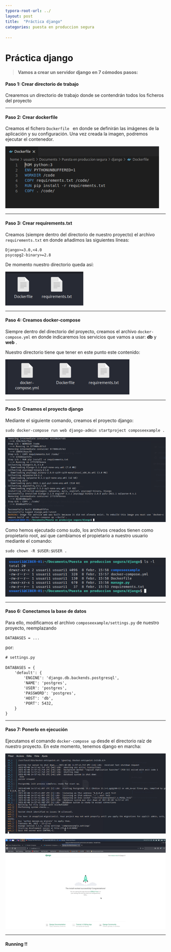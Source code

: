 ```yaml
---
typora-root-url: ../
layout: post
title:  "Práctica django"
categories: puesta en produccion segura

---
```

# Práctica django

> **Vamos a crear un servidor django en 7 cómodos pasos:**

#### Paso 1: Crear directorio de trabajo

Crearemos un directorio de trabajo donde se contendrán todos los ficheros del proyecto

***

#### Paso 2: Crear dockerfile

Creamos el fichero `Dockerfile ` en donde se definirán las imágenes de la aplicación y su configuración. Una vez creada la imagen, podremos ejecutar el contenedor.

![django01](/images/practica_django/django01.png)

***

#### Paso 3: Crear requirements.txt

Creamos (siempre dentro del directorio de nuestro proyecto) el archivo `requirements.txt`  en donde añadimos las siguientes líneas:

~~~~
Django>=3.0,<4.0
psycopg2-binary>=2.8
~~~~

De momento nuestro directorio queda así:

![django02](/images/practica_django/django02.png)

***

#### Paso 4: Creamos docker-compose

Siempre dentro del directorio del proyecto, creamos el archivo `docker-compose.yml` en donde indicaremos los servicios que vamos a usar: __db__ y __web__ .

Nuestro directorio tiene que tener en este punto este contenido:

![django03](/images/practica_django/django03.png)

***

#### Paso 5: Creamos el proyecto django

Mediante el siguiente comando, creamos el proyecto django:

~~~
sudo docker-compose run web django-admin startproject composeexample .
~~~

![django04](/images/practica_django/django04.png)

Como hemos ejecutado como sudo, los archivos creados tienen como propietario root, así que cambiamos el propietario a nuestro usuario mediante el comando:

~~~
sudo chown -R $USER:$USER .
~~~

![django05](/images/practica_django/django05.png)

***

#### Paso 6: Conectamos la base de datos

Para ello, modificamos el archivo `composeexample/settings.py` de nuestro proyecto, reemplazando 

~~~
DATABASES = ...
~~~

  por:

~~~
# settings.py
   
DATABASES = {
    'default': {
        'ENGINE': 'django.db.backends.postgresql',
        'NAME': 'postgres',
        'USER': 'postgres',
        'PASSWORD': 'postgres',
        'HOST': 'db',
        'PORT': 5432,
    }
}
~~~

***

#### Paso 7:  Ponerlo en ejecución

Ejecutamos el comando `docker-compose up` desde el directorio raíz de nuestro proyecto. En este momento, tenemos django en marcha:

![django07](/images/practica_django/django07.png)

![django08](/images/practica_django/django08.png)

***

#### Running !!

